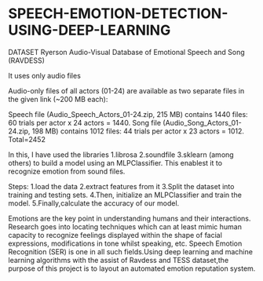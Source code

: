 # SPEECH-EMOTION-DETECTION-USING-DEEP-LEARNING

DATASET
Ryerson Audio-Visual Database of Emotional Speech and Song (RAVDESS)

It uses only audio files

Audio-only files of all actors (01-24) are available as two separate files in the given link (~200 MB each):

Speech file (Audio_Speech_Actors_01-24.zip, 215 MB) contains 1440 files: 60 trials per actor x 24 actors = 1440. 
Song file (Audio_Song_Actors_01-24.zip, 198 MB) contains 1012 files: 44 trials per actor x 23 actors = 1012.
Total=2452

In this, I have used the libraries 
1.librosa
2.soundfile
3.sklearn (among others) to build a model using an MLPClassifier. 
This enablest it to recognize emotion from sound files. 

Steps:
1.load the data
2.extract features from it
3.Split the dataset into training and testing sets. 
4.Then, initialize an MLPClassifier and train the model. 
5.Finally,calculate the accuracy of our model.

Emotions are the key point in understanding humans and their interactions.
Research goes into locating techniques which can at least mimic human capacity to recognize feelings displayed within the shape of facial expressions, modifications in tone whilst speaking, etc. Speech Emotion Recognition (SER) is one in all such fields.Using deep learning and machine learning algorithms with the assist of Ravdess and TESS dataset,the purpose  of this project is to layout an automated emotion reputation system.
